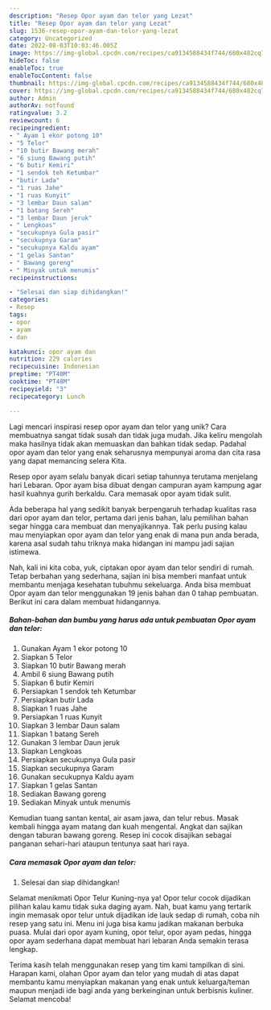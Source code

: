 ```yaml
---
description: "Resep Opor ayam dan telor yang Lezat"
title: "Resep Opor ayam dan telor yang Lezat"
slug: 1536-resep-opor-ayam-dan-telor-yang-lezat
category: Uncategorized
date: 2022-08-03T10:03:46.005Z
image: https://img-global.cpcdn.com/recipes/ca9134588434f744/680x482cq70/opor-ayam-dan-telor-foto-resep-utama.jpg
hideToc: false
enableToc: true
enableTocContent: false
thumbnail: https://img-global.cpcdn.com/recipes/ca9134588434f744/680x482cq70/opor-ayam-dan-telor-foto-resep-utama.jpg
cover: https://img-global.cpcdn.com/recipes/ca9134588434f744/680x482cq70/opor-ayam-dan-telor-foto-resep-utama.jpg
author: Admin
authorAv: notfound
ratingvalue: 3.2
reviewcount: 6
recipeingredient:
- " Ayam 1 ekor potong 10"
- "5 Telor"
- "10 butir Bawang merah"
- "6 siung Bawang putih"
- "6 butir Kemiri"
- "1 sendok teh Ketumbar"
- "butir Lada"
- "1 ruas Jahe"
- "1 ruas Kunyit"
- "3 lembar Daun salam"
- "1 batang Sereh"
- "3 lembar Daun jeruk"
- " Lengkoas"
- "secukupnya Gula pasir"
- "secukupnya Garam"
- "secukupnya Kaldu ayam"
- "1 gelas Santan"
- " Bawang goreng"
- " Minyak untuk menumis"
recipeinstructions:

- "Selesai dan siap dihidangkan!"
categories:
- Resep
tags:
- opor
- ayam
- dan

katakunci: opor ayam dan 
nutrition: 229 calories
recipecuisine: Indonesian
preptime: "PT40M"
cooktime: "PT48M"
recipeyield: "3"
recipecategory: Lunch

---
```





Lagi mencari inspirasi resep opor ayam dan telor yang unik? Cara membuatnya sangat tidak susah dan tidak juga mudah. Jika keliru mengolah maka hasilnya tidak akan memuaskan dan bahkan tidak sedap. Padahal opor ayam dan telor yang enak seharusnya mempunyai aroma dan cita rasa yang dapat memancing selera Kita.





Resep opor ayam selalu banyak dicari setiap tahunnya terutama menjelang hari Lebaran. Opor ayam bisa dibuat dengan campuran ayam kampung agar hasil kuahnya gurih berkaldu. Cara memasak opor ayam tidak sulit.

Ada beberapa hal yang sedikit banyak berpengaruh terhadap kualitas rasa dari opor ayam dan telor, pertama dari jenis bahan, lalu pemilihan bahan segar hingga cara membuat dan menyajikannya. Tak perlu pusing kalau mau menyiapkan opor ayam dan telor yang enak di mana pun anda berada, karena asal sudah tahu triknya maka hidangan ini mampu jadi sajian istimewa.






Nah, kali ini kita coba, yuk, ciptakan opor ayam dan telor sendiri di rumah. Tetap berbahan yang sederhana, sajian ini bisa memberi manfaat untuk membantu menjaga kesehatan tubuhmu sekeluarga. Anda bisa membuat Opor ayam dan telor menggunakan 19 jenis bahan dan 0 tahap pembuatan. Berikut ini cara dalam membuat hidangannya.

<!--inarticleads1-->

##### Bahan-bahan dan bumbu yang harus ada untuk pembuatan Opor ayam dan telor:

1. Gunakan  Ayam 1 ekor potong 10
1. Siapkan 5 Telor
1. Siapkan 10 butir Bawang merah
1. Ambil 6 siung Bawang putih
1. Siapkan 6 butir Kemiri
1. Persiapkan 1 sendok teh Ketumbar
1. Persiapkan butir Lada
1. Siapkan 1 ruas Jahe
1. Persiapkan 1 ruas Kunyit
1. Siapkan 3 lembar Daun salam
1. Siapkan 1 batang Sereh
1. Gunakan 3 lembar Daun jeruk
1. Siapkan  Lengkoas
1. Persiapkan secukupnya Gula pasir
1. Siapkan secukupnya Garam
1. Gunakan secukupnya Kaldu ayam
1. Siapkan 1 gelas Santan
1. Sediakan  Bawang goreng
1. Sediakan  Minyak untuk menumis


Kemudian tuang santan kental, air asam jawa, dan telur rebus. Masak kembali hingga ayam matang dan kuah mengental. Angkat dan sajikan dengan taburan bawang goreng. Resep ini cocok disajikan sebagai panganan sehari-hari ataupun tentunya saat hari raya. 

<!--inarticleads2-->

##### Cara memasak Opor ayam dan telor:


1. Selesai dan siap dihidangkan!

Selamat menikmati Opor Telur Kuning-nya ya! Opor telur cocok dijadikan pilihan kalau kamu tidak suka daging ayam. Nah, buat kamu yang tertarik ingin memasak opor telur untuk dijadikan ide lauk sedap di rumah, coba nih resep yang satu ini. Menu ini juga bisa kamu jadikan makanan berbuka puasa. Mulai dari opor ayam kuning, opor telur, opor ayam pedas, hingga opor ayam sederhana dapat membuat hari lebaran Anda semakin terasa lengkap. 

Terima kasih telah menggunakan resep yang tim kami tampilkan di sini. Harapan kami, olahan Opor ayam dan telor yang mudah di atas dapat membantu kamu menyiapkan makanan yang enak untuk keluarga/teman maupun menjadi ide bagi anda yang berkeinginan untuk berbisnis kuliner. Selamat mencoba!
